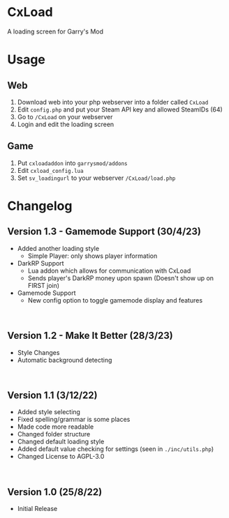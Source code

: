 # CxLoad
A loading screen for Garry's Mod

# Usage
## Web
1. Download web into your php webserver into a folder called `CxLoad`
2. Edit `config.php` and put your Steam API key and allowed SteamIDs (64)
3. Go to `/CxLoad` on your webserver
4. Login and edit the loading screen

## Game
1. Put `cxloadaddon` into `garrysmod/addons`
2. Edit `cxload_config.lua`
3. Set `sv_loadingurl` to your webserver `/CxLoad/load.php`


# Changelog

## Version 1.3 - Gamemode Support (30/4/23)
- Added another loading style
    - Simple Player: only shows player information
- DarkRP Support
    - Lua addon which allows for communication with CxLoad
    - Sends player's DarkRP money upon spawn (Doesn't show up on FIRST join)
- Gamemode Support
    - New config option to toggle gamemode display and features

</br>

## Version 1.2 - Make It Better (28/3/23)
- Style Changes
- Automatic background detecting

</br>

## Version 1.1 (3/12/22)
- Added style selecting
- Fixed spelling/grammar is some places
- Made code more readable
- Changed folder structure
- Changed default loading style
- Added default value checking for settings (seen in `./inc/utils.php`)
- Changed License to AGPL-3.0

</br>

## Version 1.0 (25/8/22)
- Initial Release

</br>

